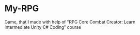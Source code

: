 # My-RPG
Game, that I made with help of "RPG Core Combat Creator: Learn Intermediate Unity C# Coding" course
